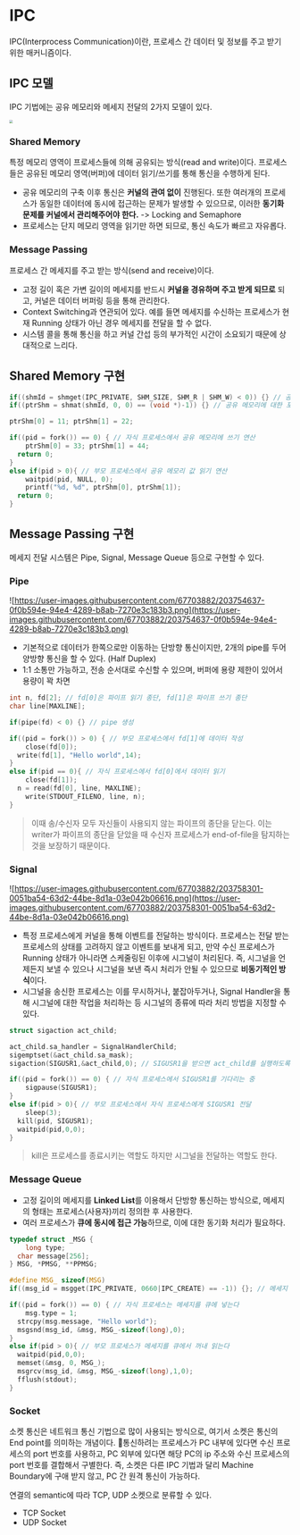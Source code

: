 # IPC

IPC(Interprocess Communication)이란, 프로세스 간 데이터 및 정보를 주고 받기 위한 매커니즘이다.

## IPC 모델

IPC 기법에는 공유 메모리와 메세지 전달의 2가지 모델이 있다.

<img src="https://i.imgur.com/m1VHIg3.png" style="zoom:40%;" />

### Shared Memory

특정 메모리 영역이 프로세스들에 의해 공유되는 방식(read and write)이다. 프로세스들은 공유된 메모리 영역(버퍼)에 데이터 읽기/쓰기를 통해 통신을 수행하게 된다.

- 공유 메모리의 구축 이후 통신은 **커널의 관여 없이** 진행된다. 또한 여러개의 프로세스가 동일한 데이터에 동시에 접근하는 문제가 발생할 수 있으므로, 이러한 **동기화 문제를 커널에서 관리해주어야 한다.** -> Locking and Semaphore
- 프로세스는 단지 메모리 영역을 읽기만 하면 되므로, 통신 속도가 빠르고 자유롭다.

### Message Passing

프로세스 간 메세지를 주고 받는 방식(send and receive)이다.

- 고정 길이 혹은 가변 길이의 메세지를 반드시 **커널을 경유하며 주고 받게 되므로** 되고, 커널은 데이터 버퍼링 등을 통해 관리한다.
- Context Switching과 연관되어 있다. 예를 들면 메세지를 수신하는 프로세스가 현재 Running 상태가 아닌 경우 메세지를 전달을 할 수 없다.
- 시스템 콜을 통해 통신을 하고 커널 간섭 등의 부가적인 시간이 소요되기 때문에 상대적으로 느리다.

## Shared Memory 구현

```c
if((shmId = shmget(IPC_PRIVATE, SHM_SIZE, SHM_R | SHM_W) < 0)) {} // 공유 메모리 생성
if((ptrShm = shmat(shmId, 0, 0) == (void *)-1)) {} // 공유 메모리에 대한 포인터

ptrShm[0] = 11; ptrShm[1] = 22;

if((pid = fork()) == 0) { // 자식 프로세스에서 공유 메모리에 쓰기 연산
	ptrShm[0] = 33; ptrShm[1] = 44;
  return 0;
}
else if(pid > 0){ // 부모 프로세스에서 공유 메모리 값 읽기 연산
	waitpid(pid, NULL, 0);
 	printf("%d, %d", ptrShm[0], ptrShm[1]);
  return 0;
}
```

## Message Passing 구현

메세지 전달 시스템은 Pipe, Signal, Message Queue 등으로 구현할 수 있다.

### Pipe

![https://user-images.githubusercontent.com/67703882/203754637-0f0b594e-94e4-4289-b8ab-7270e3c183b3.png](https://user-images.githubusercontent.com/67703882/203754637-0f0b594e-94e4-4289-b8ab-7270e3c183b3.png)

- 기본적으로 데이터가 한쪽으로만 이동하는 단방향 통신이지만, 2개의 pipe를 두어 양방향 통신을 할 수 있다. (Half Duplex)
- 1:1 소통만 가능하고, 전송 순서대로 수신할 수 있으며, 버퍼에 용량 제한이 있어서 용량이 꽉 차면

```c
int n, fd[2]; // fd[0]은 파이프 읽기 종단, fd[1]은 파이프 쓰기 종단
char line[MAXLINE];

if(pipe(fd) < 0) {} // pipe 생성

if((pid = fork()) > 0) { // 부모 프로세스에서 fd[1]에 데이터 작성
	close(fd[0]);
  write(fd[1], "Hello world",14);
}
else if(pid == 0){ // 자식 프로세스에서 fd[0]에서 데이터 읽기
	close(fd[1]);
  n = read(fd[0], line, MAXLINE);
	write(STDOUT_FILENO, line, n);
}
```

> 이때 송/수신자 모두 자신들이 사용되지 않는 파이프의 종단을 닫는다. 이는 writer가 파이프의 종단을 닫았을 때 수신자 프로세스가 end-of-file을 탐지하는 것을 보장하기 때문이다.

### Signal

![https://user-images.githubusercontent.com/67703882/203758301-0051ba54-63d2-44be-8d1a-03e042b06616.png](https://user-images.githubusercontent.com/67703882/203758301-0051ba54-63d2-44be-8d1a-03e042b06616.png)

- 특정 프로세스에게 커널을 통해 이벤트를 전달하는 방식이다. 프로세스는 전달 받는 프로세스의 상태를 고려하지 않고 이벤트를 보내게 되고, 만약 수신 프로세스가 Running 상태가 아니라면 스케줄링된 이후에 시그널이 처리된다. 즉, 시그널을 언제든지 보낼 수 있으나 시그널을 보낸 즉시 처리가 안될 수 있으므로 **비동기적인 방식**이다.
- 시그널을 송신한 프로세스는 이를 무시하거나, 붙잡아두거나, Signal Handler을 통해 시그널에 대한 작업을 처리하는 등 시그널의 종류에 따라 처리 방법을 지정할 수 있다.

```c
struct sigaction act_child;

act_child.sa_handler = SignalHandlerChild;
sigemptset(&act_child.sa_mask);
sigaction(SIGUSR1,&act_child,0); // SIGUSR1을 받으면 act_child를 실행하도록 등록

if((pid = fork()) == 0) { // 자식 프로세스에서 SIGUSR1를 기다리는 중
	sigpause(SIGUSR1);
}
else if(pid > 0){ // 부모 프로세스에서 자식 프로세스에게 SIGUSR1 전달
	sleep(3);
  kill(pid, SIGUSR1);
  waitpid(pid,0,0);
}
```

> kill은 프로세스를 종료시키는 역할도 하지만 시그널을 전달하는 역할도 한다.

### Message Queue

- 고정 길이의 메세지를 **Linked List**를 이용해서 단방향 통신하는 방식으로, 메세지의 형태는 프로세스(사용자)끼리 정의한 후 사용한다.
- 여러 프로세스가 **큐에 동시에 접근 가능**하므로, 이에 대한 동기화 처리가 필요하다.

```c
typedef struct _MSG {
	long type;
  char message[256];
} MSG, *PMSG, **PPMSG;

#define MSG_ sizeof(MSG)
if((msg_id = msgget(IPC_PRIVATE, 0660|IPC_CREATE) == -1)) {}; // 메세지 큐 설정

if((pid = fork()) == 0) { // 자식 프로세스는 메세지를 큐에 넣는다
	msg.type = 1;
  strcpy(msg.message, "Hello world");
  msgsnd(msg_id, &msg, MSG_-sizeof(long),0);
}
else if(pid > 0){ // 부모 프로세스가 메세지를 큐에서 꺼내 읽는다
  waitpid(pid,0,0);
  memset(&msg, 0, MSG_);
  msgrcv(msg_id, &msg, MSG_-sizeof(long),1,0);
  fflush(stdout);
}
```

### Socket

소켓 통신은 네트워크 통신 기법으로 많이 사용되는 방식으로, 여기서 소켓은 통신의 End point를 의미하는 개념이다. 통신하려는 프로세스가 PC 내부에 있다면 수신 프로세스의 port 번호를 사용하고, PC 외부에 있다면 해당 PC의 ip 주소와 수신 프로세스의 port 번호를 결합해서 구별한다. 즉, 소켓은 다른 IPC 기법과 달리 Machine Boundary에 구애 받지 않고, PC 간 원격 통신이 가능하다.

연결의 semantic에 따라 TCP, UDP 소켓으로 분류할 수 있다.

- TCP Socket
- UDP Socket
